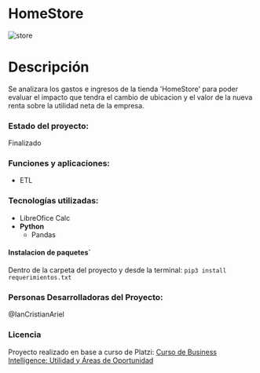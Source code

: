 # HomeStore

![store](https://raw.githubusercontent.com/ianCristianAriel/homestore/main/store.jpg)

# Descripción
Se analizara los gastos e ingresos de la tienda 'HomeStore' para poder evaluar el impacto que tendra el cambio de ubicacion y el valor de la nueva renta sobre la utilidad neta de la empresa.

### Estado del proyecto:
Finalizado

### Funciones y aplicaciones:
- ETL

### Tecnologías utilizadas:
- LibreOfice Calc
- **Python**
  - Pandas

#### Instalacion de paquetes`
Dentro de la carpeta del proyecto y desde la terminal:
`pip3 install requerimientos.txt`

### Personas Desarrolladoras del Proyecto:
@IanCristianAriel

### Licencia
Proyecto realizado en base a curso de Platzi:  [Curso de Business Intelligence: Utilidad y Áreas de Oportunidad
](https://platzi.com/cursos/business-intelligence/)

